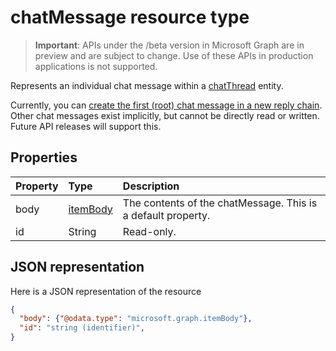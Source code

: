 # chatMessage resource type

> **Important**: APIs under the /beta version in Microsoft Graph are in preview and are subject to change. Use of these APIs in production applications is not supported.

Represents an individual chat message within a [chatThread](chatthread.md) entity.

Currently, you can [create the first (root) chat message in a new reply chain](../api/channel_post_chatthreads.md).  Other chat messages exist implicitly, but cannot be directly read or written.  Future API releases will support this.

## Properties
| Property	   | Type	|Description|
|:---------------|:--------|:----------|
|body|[itemBody](itembody.md)|The contents of the chatMessage. This is a default property.|
|id|String| Read-only.|

## JSON representation

Here is a JSON representation of the resource

<!-- {
  "blockType": "resource",
  "optionalProperties": [
    "attachments",
    "extensions",
    "inReplyTo",
    "multiValueExtendedProperties",
    "singleValueExtendedProperties"
  ],
  "@odata.type": "microsoft.graph.post"
}-->

```json
{
  "body": {"@odata.type": "microsoft.graph.itemBody"},
  "id": "string (identifier)",
}

```

<!-- uuid: 8fcb5dbc-d5aa-4681-8e31-b001d5168d79
2015-10-25 14:57:30 UTC -->
<!-- {
  "type": "#page.annotation",
  "description": "post resource",
  "keywords": "",
  "section": "documentation",
  "tocPath": ""
}-->